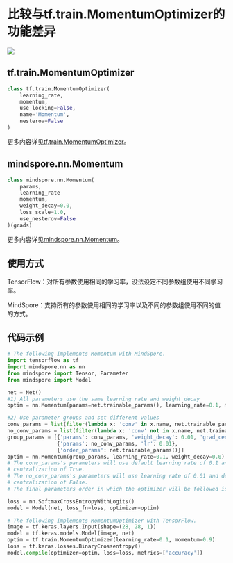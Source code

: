 # 比较与tf.train.MomentumOptimizer的功能差异

<a href="https://gitee.com/mindspore/docs/blob/master/docs/mindspore/migration_guide/source_zh_cn/api_mapping/tensorflow_diff/Momentum.md" target="_blank"><img src="https://gitee.com/mindspore/docs/raw/master/resource/_static/logo_source.png"></a>

## tf.train.MomentumOptimizer

```python
class tf.train.MomentumOptimizer(
    learning_rate,
    momentum,
    use_locking=False,
    name='Momentum',
    nesterov=False
)
```

更多内容详见[tf.train.MomentumOptimizer](http://www.tensorflow.org/versions/r1.15/api_docs/python/tf/train/MomentumOptimizer)。

## mindspore.nn.Momentum

```python
class mindspore.nn.Momentum(
    params,
    learning_rate
    momentum,
    weight_decay=0.0,
    loss_scale=1.0,
    use_nesterov=False
)(grads)
```

更多内容详见[mindspore.nn.Momentum](https://mindspore.cn/docs/api/zh-CN/master/api_python/nn/mindspore.nn.Momentum.html)。

## 使用方式

TensorFlow：对所有参数使用相同的学习率，没法设定不同参数组使用不同学习率。

MindSpore：支持所有的参数使用相同的学习率以及不同的参数组使用不同的值的方式。

## 代码示例

```python
# The following implements Momentum with MindSpore.
import tensorflow as tf
import mindspore.nn as nn
from mindspore import Tensor, Parameter
from mindspore import Model

net = Net()
#1) All parameters use the same learning rate and weight decay
optim = nn.Momentum(params=net.trainable_params(), learning_rate=0.1, momentum=0.9)

#2) Use parameter groups and set different values
conv_params = list(filter(lambda x: 'conv' in x.name, net.trainable_params()))
no_conv_params = list(filter(lambda x: 'conv' not in x.name, net.trainable_params()))
group_params = [{'params': conv_params, 'weight_decay': 0.01, 'grad_centralization':True},
                {'params': no_conv_params, 'lr': 0.01},
                {'order_params': net.trainable_params()}]
optim = nn.Momentum(group_params, learning_rate=0.1, weight_decay=0.0)
# The conv_params's parameters will use default learning rate of 0.1 and weight decay of 0.01 and grad
# centralization of True.
# The no_conv_params's parameters will use learning rate of 0.01 and default weight decay of 0.0 and grad
# centralization of False.
# The final parameters order in which the optimizer will be followed is the value of 'order_params'.

loss = nn.SoftmaxCrossEntropyWithLogits()
model = Model(net, loss_fn=loss, optimizer=optim)

# The following implements MomentumOptimizer with TensorFlow.
image = tf.keras.layers.Input(shape=(28, 28, 1))
model = tf.keras.models.Model(image, net)
optim = tf.train.MomentumOptimizer(learning_rate=0.1, momentum=0.9)
loss = tf.keras.losses.BinaryCrossentropy()
model.compile(optimizer=optim, loss=loss, metrics=['accuracy'])
```
